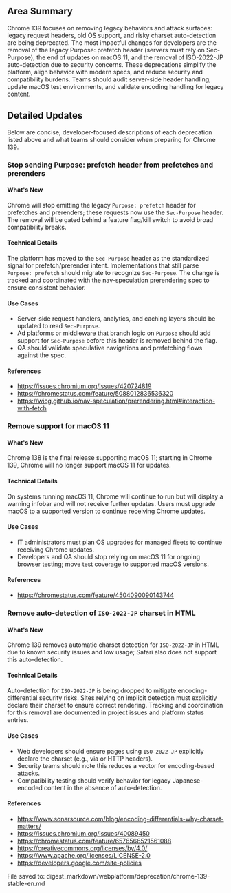 ## Area Summary

Chrome 139 focuses on removing legacy behaviors and attack surfaces: legacy request headers, old OS support, and risky charset auto-detection are being deprecated. The most impactful changes for developers are the removal of the legacy Purpose: prefetch header (servers must rely on Sec-Purpose), the end of updates on macOS 11, and the removal of ISO-2022-JP auto-detection due to security concerns. These deprecations simplify the platform, align behavior with modern specs, and reduce security and compatibility burdens. Teams should audit server-side header handling, update macOS test environments, and validate encoding handling for legacy content.

## Detailed Updates

Below are concise, developer-focused descriptions of each deprecation listed above and what teams should consider when preparing for Chrome 139.

### Stop sending Purpose: prefetch header from prefetches and prerenders

#### What's New
Chrome will stop emitting the legacy `Purpose: prefetch` header for prefetches and prerenders; these requests now use the `Sec-Purpose` header. The removal will be gated behind a feature flag/kill switch to avoid broad compatibility breaks.

#### Technical Details
The platform has moved to the `Sec-Purpose` header as the standardized signal for prefetch/prerender intent. Implementations that still parse `Purpose: prefetch` should migrate to recognize `Sec-Purpose`. The change is tracked and coordinated with the nav-speculation prerendering spec to ensure consistent behavior.

#### Use Cases
- Server-side request handlers, analytics, and caching layers should be updated to read `Sec-Purpose`.
- Ad platforms or middleware that branch logic on `Purpose` should add support for `Sec-Purpose` before this header is removed behind the flag.
- QA should validate speculative navigations and prefetching flows against the spec.

#### References
- https://issues.chromium.org/issues/420724819
- https://chromestatus.com/feature/5088012836536320
- https://wicg.github.io/nav-speculation/prerendering.html#interaction-with-fetch

### Remove support for macOS 11

#### What's New
Chrome 138 is the final release supporting macOS 11; starting in Chrome 139, Chrome will no longer support macOS 11 for updates.

#### Technical Details
On systems running macOS 11, Chrome will continue to run but will display a warning infobar and will not receive further updates. Users must upgrade macOS to a supported version to continue receiving Chrome updates.

#### Use Cases
- IT administrators must plan OS upgrades for managed fleets to continue receiving Chrome updates.
- Developers and QA should stop relying on macOS 11 for ongoing browser testing; move test coverage to supported macOS versions.

#### References
- https://chromestatus.com/feature/4504090090143744

### Remove auto-detection of `ISO-2022-JP` charset in HTML

#### What's New
Chrome 139 removes automatic charset detection for `ISO-2022-JP` in HTML due to known security issues and low usage; Safari also does not support this auto-detection.

#### Technical Details
Auto-detection for `ISO-2022-JP` is being dropped to mitigate encoding-differential security risks. Sites relying on implicit detection must explicitly declare their charset to ensure correct rendering. Tracking and coordination for this removal are documented in project issues and platform status entries.

#### Use Cases
- Web developers should ensure pages using `ISO-2022-JP` explicitly declare the charset (e.g., via <meta charset> or HTTP headers).
- Security teams should note this reduces a vector for encoding-based attacks.
- Compatibility testing should verify behavior for legacy Japanese-encoded content in the absence of auto-detection.

#### References
- https://www.sonarsource.com/blog/encoding-differentials-why-charset-matters/
- https://issues.chromium.org/issues/40089450
- https://chromestatus.com/feature/6576566521561088
- https://creativecommons.org/licenses/by/4.0/
- https://www.apache.org/licenses/LICENSE-2.0
- https://developers.google.com/site-policies

File saved to: digest_markdown/webplatform/deprecation/chrome-139-stable-en.md